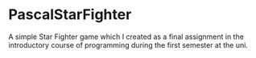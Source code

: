 # PascalStarFighter
A simple Star Fighter game which I created as a final assignment in the introductory  course of programming during the first semester at the uni.
